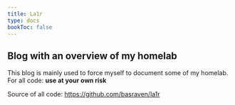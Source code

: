 ```yaml
---
title: La1r
type: docs
bookToc: false
---
```


## Blog with an overview of my homelab
This blog is mainly used to force myself to document some of my homelab.
For all code: **use at your own risk**

Source of all code: https://github.com/basraven/la1r

